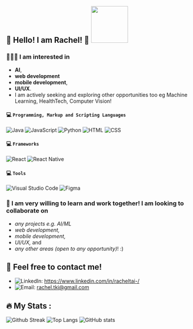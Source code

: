 ## 👋 Hello! I am Rachel! 🤩 <img src="https://media.giphy.com/media/kz6cm1kKle2MYkHtJF/giphy.gif" width="100">

### 👩🏻‍💻 I am interested in 
- **AI**,
- **web development**
- **mobile development**,
- **UI/UX**.
- I am actively seeking and exploring other opportunities too eg Machine Learning, HealthTech, Computer Vision!

#### 💻 `Programming, Markup and Scripting Languages` 
![Java](https://img.shields.io/badge/Java-ED8B00?style=for-the-badge&logo=java&logoColor=white)
![JavaScript](https://img.shields.io/badge/JavaScript-F7DF1E?style=for-the-badge&logo=JavaScript&logoColor=white)
![Python](https://img.shields.io/badge/Python-14354C?style=for-the-badge&logo=python&logoColor=white)
![HTML](https://img.shields.io/badge/HTML-e34c26?style=for-the-badge&logo=html5&logoColor=white)
![CSS](https://img.shields.io/badge/CSS-2965f1?&style=for-the-badge&logo=css3&logoColor=white)

#### 💻 `Frameworks` 
![React](https://img.shields.io/badge/React-20232A?style=for-the-badge&logo=react&logoColor=61DAFB) 
![React Native](https://img.shields.io/badge/react_native-%2320232a.svg?style=for-the-badge&logo=react&logoColor=%2361DAFB)

#### 💻 `Tools` 
![Visual Studio Code](https://img.shields.io/badge/Visual_Studio_Code-0078D4?style=for-the-badge&logo=visual%20studio%20code&logoColor=white)
![Figma](https://img.shields.io/badge/Figma-F24E1E.svg?logo=figma&logoColor=white&style=for-the-badge)

### 💞️ I am very willing to learn and work together! I am looking to collaborate on 
- _any projects e.g. AI/ML_
- _web development,_
- _mobile development,_
- _UI/UX,_ and
- _any other areas (open to any opportunity)_! :)

## 💬 Feel free to contact me!
- ![LinkedIn](https://img.shields.io/badge/LinkedIn-0077B5?style=for-the-badge&logo=linkedin&logoColor=white): https://www.linkedin.com/in/racheltai-/
- ![Email](https://img.shields.io/badge/Gmail-D14836?style=for-the-badge&logo=gmail&logoColor=white): rachel.tkj@gmail.com 


## :fire: My Stats :
![Github Streak](https://github-readme-streak-stats.herokuapp.com/?user=rxchell&theme=radical)
![Top Langs](https://github-readme-stats.vercel.app/api/top-langs/?username=rxchell&layout=compact&theme=tokyonight)
![GitHub stats](https://github-readme-stats.vercel.app/api?username=rxchell&show_icons=true&hide_rank=true&&show_icons=true&theme=dracula)

<!---
rxchell/rxchell is a ✨ special ✨ repository because its `README.md` (this file) appears on the GitHub profile.
